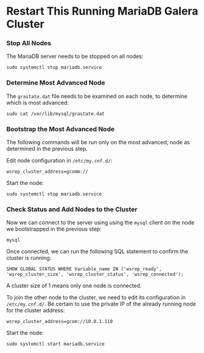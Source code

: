 # Restart This Running MariaDB Galera Cluster

### Stop All Nodes

The MariaDB server needs to be stopped on all nodes:
```
sudo systemctl stop mariadb.service
```
### Determine Most Advanced Node

The `grastate.dat` file needs to be examined on each node, to determine which is most advanced:
```
sudo cat /var/lib/mysql/grastate.dat
```
### Bootstrap the Most Advanced Node

The following commands will be run only on the most advanced, node as determined in the previous step.

Edit node configuration in `/etc/my.cnf.d/`:
```
wsrep_cluster_address=gcomm://
```
Start the node:
```
sudo systemctl stop mariadb.service
```
### Check Status and Add Nodes to the Cluster

Now we can connect to the server using using the `mysql` client on the node we bootstrapped in the previous step:
```
mysql
```
Once connected, we can run the following SQL statement to confirm the cluster is running:
```
SHOW GLOBAL STATUS WHERE Variable_name IN ('wsrep_ready', 'wsrep_cluster_size', 'wsrep_cluster_status', 'wsrep_connected');
```
A cluster size of 1 means only one node is connected.

To join the other node to the cluster, we need to edit its configuration in `/etc/my.cnf.d/`. Be certain to use the private IP of the already running node for the cluster address:
```
wsrep_cluster_address=gcom://10.0.1.110
```
Start the node:
```
sudo systemctl start mariadb.service
```